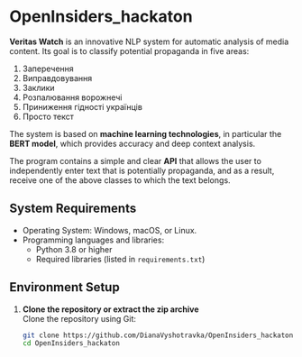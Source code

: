 # OpenInsiders_hackaton

**Veritas Watch** is an innovative NLP system for automatic analysis of media content. Its goal is to classify potential propaganda in five areas:

1. Заперечення  
2. Виправдовування  
3. Заклики  
4. Розпалювання ворожнечі  
5. Приниження гідності українців  
6. Просто текст  

The system is based on **machine learning technologies**, in particular the **BERT model**, which provides accuracy and deep context analysis.

The program contains a simple and clear **API** that allows the user to independently enter text that is potentially propaganda, and as a result, receive one of the above classes to which the text belongs.

## System Requirements

- Operating System: Windows, macOS, or Linux.
- Programming languages and libraries:
  - Python 3.8 or higher
  - Required libraries (listed in `requirements.txt`)

## Environment Setup

1. **Clone the repository or extract the zip archive**  
   Clone the repository using Git:  
   ```bash
   git clone https://github.com/DianaVyshotravka/OpenInsiders_hackaton.git
   cd OpenInsiders_hackaton

